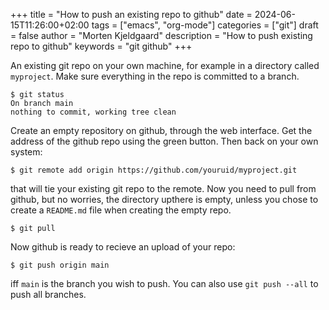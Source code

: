 +++
title = "How to push an existing repo to github"
date = 2024-06-15T11:26:00+02:00
tags = ["emacs", "org-mode"]
categories = ["git"]
draft = false
author = "Morten Kjeldgaard"
description = "How to push existing repo to github"
keywords = "git github"
+++

An existing git repo on your own machine, for example in a directory called `myproject`. Make sure everything in the repo is committed to a branch.

```shell
$ git status
On branch main
nothing to commit, working tree clean
```

Create an empty repository on github, through the web interface. Get the address of the github repo using the green button. Then back on your own system:

```shell
$ git remote add origin https://github.com/youruid/myproject.git
```

that will tie your existing git repo to the remote. Now you need to pull from github, but no worries, the directory upthere is empty, unless you chose to create a `README.md` file when creating the empty repo.

```shell
$ git pull
```

Now github is ready to recieve an upload of your repo:

```shell
$ git push origin main
```

iff `main` is the branch you wish to push. You can also use `git push --all` to push all branches.
